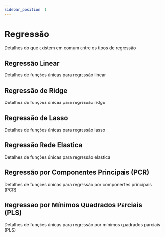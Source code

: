 ```yaml
---
sidebar_position: 1
---
```


# Regressão

Detalhes do que existem em comum entre os tipos de regressão

## Regressão Linear

Detalhes de funções únicas para regressão linear

## Regressão de Ridge

Detalhes de funções únicas para regressão ridge

## Regressão de Lasso

Detalhes de funções únicas para regressão lasso

## Regressão Rede Elastica

Detalhes de funções únicas para regressão elastica

## Regressão por Componentes Principais (PCR)

Detalhes de funções únicas para regressão por componentes principais (PCR)

## Regressão por Mínimos Quadrados Parciais (PLS)

Detalhes de funções únicas para regressão por mínimos quadrados parciais (PLS)